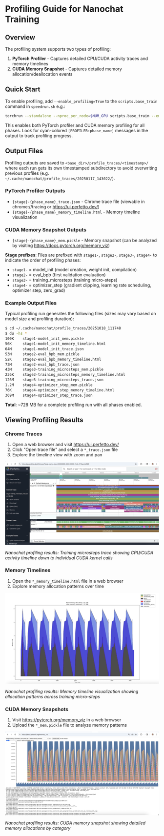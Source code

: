 # Profiling Guide for Nanochat Training

## Overview

The profiling system supports two types of profiling:
1. **PyTorch Profiler** - Captures detailed CPU/CUDA activity traces and memory timelines
2. **CUDA Memory Snapshot** - Captures detailed memory allocation/deallocation events

## Quick Start

To enable profiling, add `--enable_profiling=True` to the `scripts.base_train` command in `speedrun.sh` e.g.:

```bash
torchrun --standalone --nproc_per_node=$NUM_GPU scripts.base_train --enable_profiling=True
```

This enables both PyTorch profiler and CUDA memory profiling for all phases. Look for cyan-colored `[PROFILER:phase_name]` messages in the output to track profiling progress.

## Output Files

Profiling outputs are saved to `<base_dir>/profile_traces/<timestamp>/` where each run gets its own timestamped subdirectory to avoid overwriting previous profiles (e.g. `~/.cache/nanochat/profile_traces/20250117_143022/`).

### PyTorch Profiler Outputs
- `{stage}-{phase_name}_trace.json` - Chrome trace file (viewable in chrome://tracing or https://ui.perfetto.dev/)
- `{stage}-{phase_name}_memory_timeline.html` - Memory timeline visualization

### CUDA Memory Snapshot Outputs
- `{stage}-{phase_name}_mem.pickle` - Memory snapshot (can be analyzed by visiting https://docs.pytorch.org/memory_viz)

**Stage prefixes**: Files are prefixed with `stage1-`, `stage2-`, `stage3-`, `stage4-` to indicate the order of profiling phases:
- `stage1-` = model_init (model creation, weight init, compilation)
- `stage2-` = eval_bpb (first validation evaluation)
- `stage3-` = training_microsteps (training micro-steps)
- `stage4-` = optimizer_step (gradient clipping, learning rate scheduling, optimizer step, zero_grad)

### Example Output Files

Typical profiling run generates the following files (sizes may vary based on model size and profiling duration):

```bash
$ cd ~/.cache/nanochat/profile_traces/20251018_111748
$ du -hs *
100K    stage1-model_init_mem.pickle
56K     stage1-model_init_memory_timeline.html
64M     stage1-model_init_trace.json
53M     stage2-eval_bpb_mem.pickle
52K     stage2-eval_bpb_memory_timeline.html
73M     stage2-eval_bpb_trace.json
43M     stage3-training_microsteps_mem.pickle
236K    stage3-training_microsteps_memory_timeline.html
126M    stage3-training_microsteps_trace.json
1.2M    stage4-optimizer_step_mem.pickle
76K     stage4-optimizer_step_memory_timeline.html
369M    stage4-optimizer_step_trace.json
```

**Total**: ~728 MB for a complete profiling run with all phases enabled.

## Viewing Profiling Results

### Chrome Traces
1. Open a web browser and visit https://ui.perfetto.dev/
2. Click "Open trace file" and select a `*_trace.json` file
3. Explore the timeline view with zoom and pan

![Nanochat profiling results in Perfetto UI](assets/images/nanochat-profiling-trace.jpeg)

*Nanochat profiling results: Training microsteps trace showing CPU/CUDA activity timeline down to individual CUDA kernel calls*

### Memory Timelines
1. Open the `*_memory_timeline.html` file in a web browser
2. Explore memory allocation patterns over time

![Nanochat profiling memory timeline](assets/images/nanochat-profiling-memory-timeline.jpeg)

*Nanochat profiling results: Memory timeline visualization showing allocation patterns across training micro-steps*

### CUDA Memory Snapshots
1. Visit https://pytorch.org/memory_viz in a web browser
2. Upload the `*_mem.pickle` file to analyze memory patterns

![Nanochat profiling memory snapshot](assets/images/nanochat-profiling-memory-snapshot.jpeg)

*Nanochat profiling results: CUDA memory snapshot showing detailed memory allocations by category*
